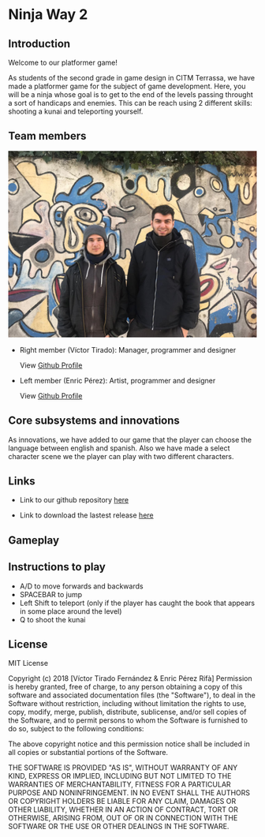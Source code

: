 ﻿# Ninja Way 2

## Introduction

Welcome to our platformer game!

As students of the second grade in game design in CITM Terrassa, we have made a platformer game for the subject of game development.
Here, you will be a ninja whose goal is to get to the end of the levels passing throught a sort of handicaps and enemies. This can be reach using 2 different skills: shooting a kunai and teleporting yourself.

## Team members

![alttext](Team_photo.jpg)

* Right member (Víctor Tirado): Manager, programmer and designer

  View [Github Profile](https://github.com/VictorTirado)


* Left member (Enric Pérez): Artist, programmer and designer

  View [Github Profile](https://github.com/PerezEnric)

## Core subsystems and innovations

As innovations, we have added to our game that the player can choose the language between english and spanish. Also we have made a select character scene we the player can play with two different characters.

## Links

* Link to our github repository [here](https://github.com/VictorTirado/Development-Assigment)

* Link to download the lastest release [here](https://github.com/VictorTirado/Development-Assigment/releases)

## Gameplay



## Instructions to play

- A/D to move forwards and backwards
- SPACEBAR to jump
- Left Shift to teleport (only if the player has caught the book that appears in some place around the level)
- Q to shoot the kunai

## License

MIT License

Copyright (c) 2018 [Víctor Tirado Fernández & Enric Pérez Rifà]
Permission is hereby granted, free of charge, to any person obtaining a copy
of this software and associated documentation files (the "Software"), to deal
in the Software without restriction, including without limitation the rights
to use, copy, modify, merge, publish, distribute, sublicense, and/or sell
copies of the Software, and to permit persons to whom the Software is
furnished to do so, subject to the following conditions:

The above copyright notice and this permission notice shall be included in all
copies or substantial portions of the Software.

THE SOFTWARE IS PROVIDED "AS IS", WITHOUT WARRANTY OF ANY KIND, EXPRESS OR
IMPLIED, INCLUDING BUT NOT LIMITED TO THE WARRANTIES OF MERCHANTABILITY,
FITNESS FOR A PARTICULAR PURPOSE AND NONINFRINGEMENT. IN NO EVENT SHALL THE
AUTHORS OR COPYRIGHT HOLDERS BE LIABLE FOR ANY CLAIM, DAMAGES OR OTHER
LIABILITY, WHETHER IN AN ACTION OF CONTRACT, TORT OR OTHERWISE, ARISING FROM,
OUT OF OR IN CONNECTION WITH THE SOFTWARE OR THE USE OR OTHER DEALINGS IN THE
SOFTWARE.

